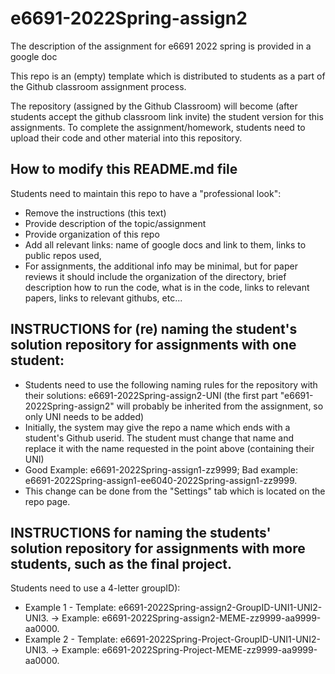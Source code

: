 # e6691-2022Spring-assign2

The description of the assignment for e6691 2022 spring is provided in a google doc

This repo is an (empty) template which is distributed to students as a part of the Github classroom assignment process.

The repository (assigned by the Github Classroom) will become (after students accept the github classroom link invite) the student version for this assignments.
To complete the assignment/homework, students need to upload their code and other material into this repository.

## How to modify this README.md file
Students need to maintain this repo to have a "professional look":
* Remove the instructions (this text)
* Provide description of the topic/assignment
* Provide organization of this repo 
* Add all relevant links: name of google docs and link to them, links to public repos used, 
* For assignments, the additional info may be minimal, but for paper reviews it should include the organization of the directory, brief description how to run the code, what is in the code, links to relevant papers, links to relevant githubs, etc...

## INSTRUCTIONS for (re) naming the student's solution repository for assignments with one student:
* Students need to use the following naming rules for the repository with their solutions: e6691-2022Spring-assign2-UNI 
(the first part "e6691-2022Spring-assign2" will probably be inherited from the assignment, so only UNI needs to be added) 
* Initially, the system may give the repo a name which ends with a student's Github userid. 
The student must change that name and replace it with the name requested in the point above (containing their UNI)
* Good Example: e6691-2022Spring-assign1-zz9999;   Bad example: e6691-2022Spring-assign1-ee6040-2022Spring-assign1-zz9999.
* This change can be done from the "Settings" tab which is located on the repo page.

## INSTRUCTIONS for naming the students' solution repository for assignments with more students, such as the final project. 
Students need to use a 4-letter groupID): 
* Example 1 - Template: e6691-2022Spring-assign2-GroupID-UNI1-UNI2-UNI3. -> Example: e6691-2022Spring-assign2-MEME-zz9999-aa9999-aa0000.
* Example 2 - Template: e6691-2022Spring-Project-GroupID-UNI1-UNI2-UNI3. -> Example: e6691-2022Spring-Project-MEME-zz9999-aa9999-aa0000.
